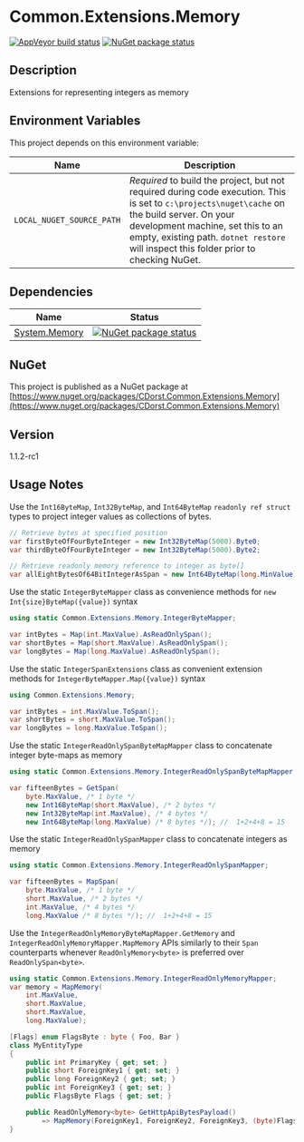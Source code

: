 # Common.Extensions.Memory

[![AppVeyor build status](https://img.shields.io/appveyor/ci/cdorst/common-extensions-memory.svg?label=AppVeyor&style=for-the-badge)](https://ci.appveyor.com/project/cdorst/common-extensions-memory)
[![NuGet package status](https://img.shields.io/nuget/v/CDorst.Common.Extensions.Memory.svg?label=NuGet&style=for-the-badge)](https://www.nuget.org/packages/CDorst.Common.Extensions.Memory)

## Description

Extensions for representing integers as memory

## Environment Variables

This project depends on this environment variable:

Name | Description
---- | -----------
`LOCAL_NUGET_SOURCE_PATH` | *Required* to build the project, but not required during code execution. This is set to `c:\projects\nuget\cache` on the build server. On your development machine, set this to an empty, existing path. `dotnet restore` will inspect this folder prior to checking NuGet.

## Dependencies

Name | Status
---- | ------
[System.Memory](https://github.com/CDorst/DevOps.Code.DataAccess.Metapackages.ApiControllers) | [![NuGet package status](https://img.shields.io/nuget/v/System.Memory.svg?label=NuGet&style=flat-square)](https://www.nuget.org/packages/System.Memory)

## NuGet

This project is published as a NuGet package at [https://www.nuget.org/packages/CDorst.Common.Extensions.Memory](https://www.nuget.org/packages/CDorst.Common.Extensions.Memory)

## Version

1.1.2-rc1

## Usage Notes

Use the `Int16ByteMap`, `Int32ByteMap`, and `Int64ByteMap` `readonly ref struct` types to project integer values as collections of bytes.

```csharp
// Retrieve bytes at specified position
var firstByteOfFourByteInteger = new Int32ByteMap(5000).Byte0;
var thirdByteOfFourByteInteger = new Int32ByteMap(5000).Byte2;

// Retrieve readonly memory reference to integer as byte[]
var allEightBytesOf64BitIntegerAsSpan = new Int64ByteMap(long.MinValue).AsReadOnlySpan();
```

Use the static `IntegerByteMapper` class as convenience methods for `new Int{size}ByteMap({value})` syntax

```csharp
using static Common.Extensions.Memory.IntegerByteMapper;

var intBytes = Map(int.MaxValue).AsReadOnlySpan();
var shortBytes = Map(short.MaxValue).AsReadOnlySpan();
var longBytes = Map(long.MaxValue).AsReadOnlySpan();
```

Use the static `IntegerSpanExtensions` class as convenient extension methods for `IntegerByteMapper.Map({value})` syntax

```csharp
using Common.Extensions.Memory;

var intBytes = int.MaxValue.ToSpan();
var shortBytes = short.MaxValue.ToSpan();
var longBytes = long.MaxValue.ToSpan();
```

Use the static `IntegerReadOnlySpanByteMapMapper` class to concatenate integer byte-maps as memory

```csharp
using static Common.Extensions.Memory.IntegerReadOnlySpanByteMapMapper;

var fifteenBytes = GetSpan(
    byte.MaxValue, /* 1 byte */
    new Int16ByteMap(short.MaxValue), /* 2 bytes */
    new Int32ByteMap(int.MaxValue), /* 4 bytes */
    new Int64ByteMap(long.MaxValue) /* 8 bytes */); //  1+2+4+8 = 15
```

Use the static `IntegerReadOnlySpanMapper` class to concatenate integers as memory

```csharp
using static Common.Extensions.Memory.IntegerReadOnlySpanMapper;

var fifteenBytes = MapSpan(
    byte.MaxValue, /* 1 byte */
    short.MaxValue, /* 2 bytes */
    int.MaxValue, /* 4 bytes */
    long.MaxValue /* 8 bytes */); //  1+2+4+8 = 15
```

Use the `IntegerReadOnlyMemoryByteMapMapper.GetMemory` and `IntegerReadOnlyMemoryMapper.MapMemory` APIs similarly to their `Span` counterparts whenever `ReadOnlyMemory<byte>` is preferred over `ReadOnlySpan<byte>`.

```csharp
using static Common.Extensions.Memory.IntegerReadOnlyMemoryMapper;
var memory = MapMemory(
	int.MaxValue, 
	short.MaxValue, 
	short.MaxValue, 
	long.MaxValue);

[Flags] enum FlagsByte : byte { Foo, Bar }
class MyEntityType
{
    public int PrimaryKey { get; set; }
    public short ForeignKey1 { get; set; }
    public long ForeignKey2 { get; set; }
    public int ForeignKey3 { get; set; }
    public FlagsByte Flags { get; set; }

    public ReadOnlyMemory<byte> GetHttpApiBytesPayload()
        => MapMemory(ForeignKey1, ForeignKey2, ForeignKey3, (byte)Flags);
}
```
